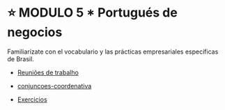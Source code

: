 # :star: MODULO 5 *  Portugués de negocios

Familiarízate con el vocabulario y las prácticas empresariales específicas de Brasil.

- [Reuniões de trabalho](https://github.com/eugenia1984/trabajaParaBrasil/blob/main/modulo5/reuni%C3%B5es_de_trabalho.md)

- [conjuncoes-coordenativa](https://github.com/eugenia1984/trabajaParaBrasil/blob/main/modulo5/conjuncoes-coordenativas.md)
  
- [Exercicios](https://github.com/eugenia1984/trabajaParaBrasil/blob/main/modulo5/exercicios.md)
